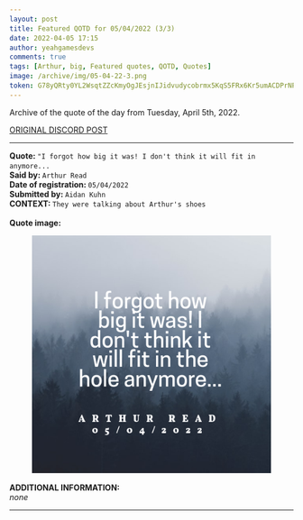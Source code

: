 ```yaml
---
layout: post
title: Featured QOTD for 05/04/2022 (3/3)
date: 2022-04-05 17:15
author: yeahgamesdevs
comments: true
tags: [Arthur, big, Featured quotes, QOTD, Quotes]
image: /archive/img/05-04-22-3.png
token: G78yQRty0YL2WsqtZZcKmyOgJEsjnIJidvudycobrmx5KqS5FRx6Kr5umACDPrNPbCe8c1cdmewTcWauHatOl1hUM7xBrzQr3JPWOv2ICXgoJ3CAyofCNUCIRkyxVHorm5omp5IHzC5x
---
```

<!-- wp:paragraph -->
<p>Archive of the quote of the day from Tuesday, April 5th, 2022. </p>
<!-- /wp:paragraph -->

<!-- wp:buttons {"layout":{"type":"flex","justifyContent":"left"}} -->
<div class="wp-block-buttons"><!-- wp:button {"textColor":"vivid-cyan-blue","align":"center","style":{"border":{"radius":"18px"}},"className":"is-style-fill"} -->
<div class="wp-block-button aligncenter is-style-fill"><a class="wp-block-button__link has-vivid-cyan-blue-color has-text-color" href="https://discord.com/channels/887052880782176266/958100064079839303/961007215249068132" style="border-radius:18px;">ORIGINAL DISCORD POST</a></div>
<!-- /wp:button --></div>
<!-- /wp:buttons -->

<!-- wp:separator {"align":"center","className":"is-style-wide"} -->
<hr class="wp-block-separator aligncenter has-alpha-channel-opacity is-style-wide" />
<!-- /wp:separator -->

<!-- wp:paragraph -->
<p><strong>Quote: </strong><code>"I forgot how big it was! I don't think it will fit in anymore...</code><br><strong>Said by: </strong><code>Arthur Read</code><br><strong>Date of registration: </strong><code>05/04/2022</code> <br><strong>Submitted by: </strong><code>Aidan Kuhn</code><br><strong>CONTEXT: </strong><code>They were talking about Arthur's shoes</code><br><br><strong>Quote image:</strong></p>
<!-- /wp:paragraph -->

<!-- wp:image {"sizeSlug":"large","linkDestination":"none"} -->
<figure class="wp-block-image size-large"><img src="/archive/img/05-04-22-3.png" alt="" /></figure>
<!-- /wp:image -->

<!-- wp:paragraph -->
<p><strong>ADDITIONAL INFORMATION:</strong><br><em>none</em></p>
<!-- /wp:paragraph -->

<!-- wp:separator {"className":"is-style-wide"} -->
<hr class="wp-block-separator has-alpha-channel-opacity is-style-wide" />
<!-- /wp:separator -->
